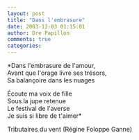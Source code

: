 ```yaml
---
layout: post
title: "Dans l'embrasure"
date: 2003-12-03 01:15:01
author: Dre Papillon
comments: true
categories: 
---
```



*Dans l'embrasure de l'amour,<br />
Avant que l'orage livre ses trésors,<br />
Sa balançoire dans les nuages

Écoute ma voix de fille<br />
Sous la jupe retenue<br />
Le festival de l'averse<br />
Je suis si libre de t'aimer*

Tributaires du vent (Régine Foloppe Ganne)